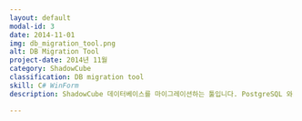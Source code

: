 ```yaml
---
layout: default
modal-id: 3
date: 2014-11-01
img: db_migration_tool.png
alt: DB Migration Tool
project-date: 2014년 11월
category: ShadowCube
classification: DB migration tool
skill: C# WinForm
description: ShadowCube 데이터베이스를 마이그레이션하는 툴입니다. PostgreSQL 와 SQL Server 간 데이터를 이전할 때 사용하는 툴입니다.<br />처음에는 데이터들을 List 객체에 담아 데이터가 많아질 수록 속도가 느렸는데, 메모리에서 바로 데이터베이스로 이동하도록 개선하여 속도 및 안전성을 높였습니다.

---
```

